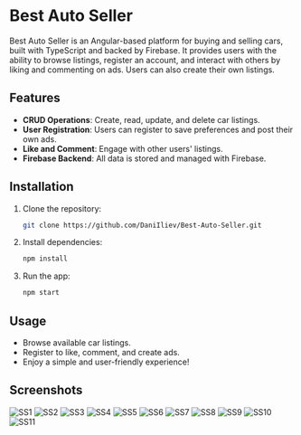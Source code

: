 # Best Auto Seller

Best Auto Seller is an Angular-based platform for buying and selling cars, built with TypeScript and backed by Firebase. It provides users with the ability to browse listings, register an account, and interact with others by liking and commenting on ads. Users can also create their own listings.

## Features
- **CRUD Operations**: Create, read, update, and delete car listings.
- **User Registration**: Users can register to save preferences and post their own ads.
- **Like and Comment**: Engage with other users' listings.
- **Firebase Backend**: All data is stored and managed with Firebase.

## Installation
1. Clone the repository:
   ```bash
   git clone https://github.com/DaniIliev/Best-Auto-Seller.git
   ```
2. Install dependencies:
   ```bash
   npm install
   ```
3. Run the app:
   ```bash
   npm start
   ```

## Usage
- Browse available car listings.
- Register to like, comment, and create ads.
- Enjoy a simple and user-friendly experience!

## Screenshots
![SS1](src/assets/screenshots/scr1.png)
![SS2](src/assets/screenshots/scr2.png)
![SS3](src/assets/screenshots/scr3.png)
![SS4](src/assets/screenshots/scr4.png)
![SS5](src/assets/screenshots/scr5.png)
![SS6](src/assets/screenshots/scr6.png)
![SS7](src/assets/screenshots/scr7.png)
![SS8](src/assets/screenshots/scr8.png)
![SS9](src/assets/screenshots/scr9.png)
![SS10](src/assets/screenshots/scr10.png)
![SS11](src/assets/screenshots/scr11.png)

